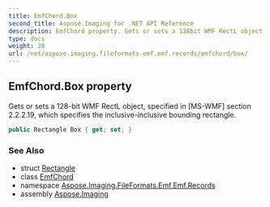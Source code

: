 ```yaml
---
title: EmfChord.Box
second_title: Aspose.Imaging for .NET API Reference
description: EmfChord property. Gets or sets a 128bit WMF RectL object specified in MSWMF section 2.2.2.19 which specifies the inclusiveinclusive bounding rectangle
type: docs
weight: 20
url: /net/aspose.imaging.fileformats.emf.emf.records/emfchord/box/
---
```

## EmfChord.Box property

Gets or sets a 128-bit WMF RectL object, specified in [MS-WMF] section 2.2.2.19, which specifies the inclusive-inclusive bounding rectangle.

```csharp
public Rectangle Box { get; set; }
```

### See Also

* struct [Rectangle](../../../aspose.imaging/rectangle/)
* class [EmfChord](../)
* namespace [Aspose.Imaging.FileFormats.Emf.Emf.Records](../../emfchord/)
* assembly [Aspose.Imaging](../../../)


